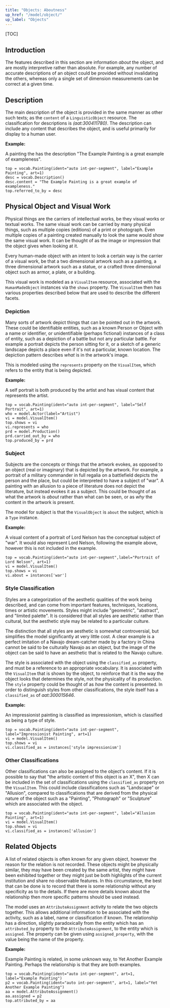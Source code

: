```yaml
---
title: "Objects: Aboutness"
up_href: "/model/object/"
up_label: "Objects"
---
```


[TOC]

## Introduction

The features described in this section are information _about_ the object, and are mostly interpretive rather than absolute.  For example, any number of accurate descriptions of an object could be provided without invalidating the others, whereas only a single set of dimension measurements can be correct at a given time.

## Description

The main description of the object is provided in the same manner as other such texts; as the `content` of a `LinguisticObject` resource.  The classification for descriptions is _(aat:300411780)_.  The description can include any content that describes the object, and is useful primarily for display to a human user.

__Example:__

A painting the has the description "The Example Painting is a great example of exampleness".

```crom
top = vocab.Painting(ident="auto int-per-segment", label="Example Painting", art=1)
desc = vocab.Description()
desc.content = "The Example Painting is a great example of exampleness."
top.referred_to_by = desc
```

## Physical Object and Visual Work

Physical things are the carriers of intellectual works, be they visual works or textual works. The same visual work can be carried by many physical things, such as multiple copies (editions) of a print or photograph. Even multiple copies of a painting created manually to look the same would show the same visual work.  It can be thought of as the image or impression that the object gives when looking at it. 

Every human-made object with an intent to look a certain way is the carrier of a visual work, be that a two dimensional artwork such as a painting, a three dimensional artwork such as a statue, or a crafted three dimensional object such as armor, a plate, or a building.

This visual work is modeled as a `VisualItem` resource, associated with the `HumanMadeObject` instances via the `shows` property. The `VisualItem` then has various properties described below that are used to describe the different facets.

### Depiction

Many sorts of artwork depict things that can be pointed out in the artwork. These could be identifiable entities, such as a known Person or Object with a name or identifier, or unidentifiable (perhaps fictional) instances of a class of entity, such as a depiction of a battle but not any particular battle.  For example a portrait depicts the person sitting for it, or a sketch of a generic landscape depicts a place even if it's not a particular, known location. The depiction pattern describes _what_ is in the artwork's image.

This is modeled using the `represents` property on the `VisualItem`, which refers to the entity that is being depicted.
 
__Example:__

A self portrait is both produced by the artist and has visual content that represents the artist.

```crom
top = vocab.Painting(ident="auto int-per-segment", label="Self Portrait", art=1)
who = model.Actor(label="Artist")
vi = model.VisualItem()
top.shows = vi
vi.represents = who 
prd = model.Production()
prd.carried_out_by = who
top.produced_by = prd
```

### Subject

Subjects are the concepts or things that the artwork evokes, as opposed to an object (real or imaginary) that is depicted by the artwork.  For example, a portrait of a military commander in full regalia on a battlefield depicts the person and the place, but could be interpreted to have a subject of "war". A painting with an allusion to a piece of literature does not depict the literature, but instead evokes it as a subject. This could be thought of as what the artwork is _about_ rather than what can be seen, or as _why_ the content in the artwork is present.

The model for subject is that the `VisualObject` is `about` the subject, which is a `Type` instance.

__Example:__

A visual content of a portrait of Lord Nelson has the conceptual subject of "war". It would also represent Lord Nelson, following the example above, however this is not included in the example.

```crom
top = vocab.Painting(ident="auto int-per-segment",label="Portrait of Lord Nelson", art=1)
vi = model.VisualItem()
top.shows = vi
vi.about = instances['war']
```


### Style Classification

Styles are a categorization of the aesthetic qualities of the work being described, and can come from important features, techniques, locations, times or artistic movements.  Styles might include "geometric", "abstract", and "limited palette". It is considered that all styles are aesthetic rather than cultural, but the aesthetic style may be related to a particular culture. 

The distinction that all styles are aesthetic is somewhat controversial, but simplifies the model significantly at very little cost. A clear example is a perfect imitation of a Navajo dream-catcher made by a factory in China cannot be said to be culturally Navajo as an object, but the image of the object can be said to have an aesthetic that is related to the Navajo culture.

The style is associated with the object using the `classified_as` property, and must be a reference to an appropriate vocabulary. It is associated with the `VisualItem` that is shown by the object, to reinforce that it is the way the object looks that determines the style, not the physicality of its production.  The `style` property could be thought of as _how_ the content is presented.  In order to distinguish styles from other classifications, the style itself has a `classified_as` of _aat:300015646_.

__Example:__

An impressionist painting is classified as impressionism, which is classified as being a type of style.

```crom
top = vocab.Painting(ident="auto int-per-segment", label="Impressionist Painting", art=1)
vi = model.VisualItem()
top.shows = vi
vi.classified_as = instances['style impressionism']
```

### Other Classifications

Other classifications can also be assigned to the object's content. If it is possible to say that "the artistic content of this object is an X", then X can be included in the set of classifications using the `classified_as` property on the `VisualItem`.  This could include classifications such as "Landscape" or "Allusion", compared to classifications that are derived from the physical nature of the object such as a "Painting", "Photograph" or "Sculpture" which are associated with the object.  

```crom
top = vocab.Painting(ident="auto int-per-segment", label="Allusion Painting", art=1)
vi = model.VisualItem()
top.shows = vi
vi.classified_as = instances['allusion']
```

## Related Objects

A list of related objects is often known for any given object, however the reason for the relation is not recorded. These objects might be physically similar, they may have been created by the same artist, they might have been exhibited together or they might just be both highlights of the current institution and share no observable features. In this circumstance, the best that can be done is to record that there is some relationship without any specificity as to the details.  If there are more details known about the relationship then more specific patterns should be used instead.

The model uses an `AttributeAssignment` activity to relate the two objects together. This allows additional information to be associated with the activity, such as a label, name or classification if known.  The relationship has a direction, slightly paradoxically from the entity which has an `attributed_by` property to the `AttributeAssignment`, to the entity which is `assigned`. The property can be given using `assigned_property`, with the value being the name of the property.


__Example:__

Example Painting is related, in some unknown way, to Yet Another Example Painting. Perhaps the relationship is that they are both examples.

```crom
top = vocab.Painting(ident="auto int-per-segment", art=1, label="Example Painting")
p2 = vocab.Painting(ident="auto int-per-segment", art=1, label="Yet Another Example Painting")
aa = model.AttributeAssignment()
aa.assigned = p2
top.attributed_by = aa
```
